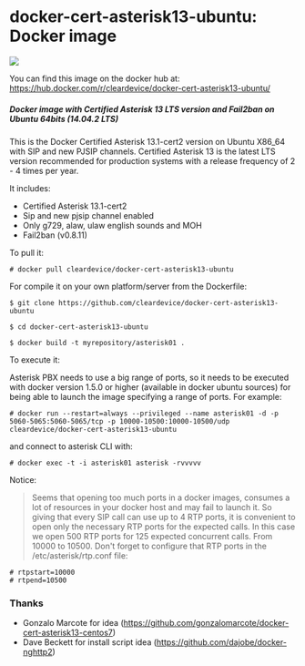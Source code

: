 # docker-cert-asterisk13-ubuntu: Docker image
[![](https://badge.imagelayers.io/cleardevice/docker-cert-asterisk13-ubuntu:latest.svg)](https://imagelayers.io/?images=cleardevice/docker-cert-asterisk13-ubuntu:latest 'Get your own badge on imagelayers.io')


You can find this image on the docker hub at: https://hub.docker.com/r/cleardevice/docker-cert-asterisk13-ubuntu/

##### Docker image with Certified Asterisk 13 LTS version and Fail2ban on Ubuntu 64bits (14.04.2 LTS)

This is the Docker Certified Asterisk 13.1-cert2 version on Ubuntu X86_64 with SIP and new PJSIP channels. Certified Asterisk 13 is the latest LTS version recommended for production systems with a release frequency of 2 - 4 times per year.

It includes:

- Certified Asterisk 13.1-cert2
- Sip and new pjsip channel enabled
- Only g729, alaw, ulaw english sounds and MOH
- Fail2ban (v0.8.11)

To pull it:

`# docker pull cleardevice/docker-cert-asterisk13-ubuntu`

For compile it on your own platform/server from the Dockerfile:

`$ git clone https://github.com/cleardevice/docker-cert-asterisk13-ubuntu`

`$ cd docker-cert-asterisk13-ubuntu`

`$ docker build -t myrepository/asterisk01 .`

To execute it:

Asterisk PBX needs to use a big range of ports, so it needs to be executed with docker version 1.5.0 or higher (available in docker ubuntu sources) for being able to launch the image specifying a range of ports. For example:

`# docker run --restart=always --privileged --name asterisk01 -d -p 5060-5065:5060-5065/tcp -p 10000-10500:10000-10500/udp cleardevice/docker-cert-asterisk13-ubuntu`

and connect to asterisk CLI with:

`# docker exec -t -i asterisk01 asterisk -rvvvvv`

Notice:

> Seems that opening too much ports in a docker images, consumes a lot of resources in your docker host and may fail to launch it. So giving that every SIP call can use up to 4 RTP ports, it is convenient to open only the necessary RTP ports for the expected calls. In this case we open 500 RTP ports for 125 expected concurrent calls. From 10000 to 10500. Don't forget to configure that RTP ports in the /etc/asterisk/rtp.conf file:

```
# rtpstart=10000
# rtpend=10500
```

### Thanks ###

- Gonzalo Marcote for idea (https://github.com/gonzalomarcote/docker-cert-asterisk13-centos7)
- Dave Beckett for install script idea (https://github.com/dajobe/docker-nghttp2) 
